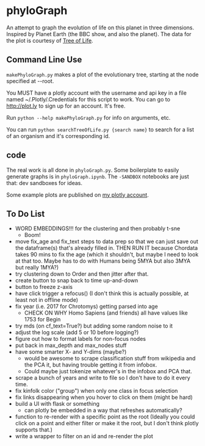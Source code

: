 # phyloGraph

An attempt to graph the evolution of life on this planet in three dimensions. Inspired by Planet Earth (the BBC show, and also the planet). The data for the plot is courtesy of [Tree of Life](http://tolweb.org/tree/home.pages/downloadtree.html).

## Command Line Use

`makePhyloGraph.py` makes a plot of the evolutionary tree, starting at the node specified at --root.

You MUST have a plotly account with the username and api key in a file
named ~/.Plotly/.Credentials for this script to work.
You can go to http://plot.ly to sign up for an account. It's free.

Run `python --help makePhyloGraph.py` for info on arguments, etc.

You can run `python searchTreeOfLife.py {search name}` to search for
a list of an organism and it's corresponding id.

## code

The real work is all done in `phyloGraph.py`. Some boilerplate to easily generate graphs is in `phyloGraph.ipynb`. The `-SANDBOX` notebooks are just that: dev sandboxes for ideas.

Some example plots are published on [my plotly account](https://plot.ly/~seth127/).

## To Do List
* WORD EMBEDDINGS!!! for the clustering and then probably t-sne
    * Boom!
* move fix_age and fix_text steps to data prep so that we can just save out the dataframe(s) that's already filled in. THEN RUN IT because Chordata takes 90 mins to fix the age (which it shouldn't, but maybe I need to look at that too. Maybe has to do with Humans being 5MYA but also 3MYA but really 1MYA?)
* try clustering down to Order and then jitter after that.
* create button to snap back to time up-and-down
* button to freeze z-axis
* have click trigger a refocus() (I don't think this is actually possible, at least not in offline mode)
* fix year (i.e. 2017 for Chrotomys) getting parsed into age
    * CHECK ON WHY Homo Sapiens (and friends) all have values like 1753 for Begin 
* try mds (on cf_text=True?) but adding some random noise to it
* adjust the log scale (add 5 or 10 before logging?)
* figure out how to format labels for non-focus nodes
* put back in max_depth and max_nodes stuff
* have some smarter X- and Y-dims (maybe?)
    * would be awesome to scrape classification stuff from wikipedia and the PCA it, but having trouble getting it from infobox. 
    * Could maybe just tokenize whatever's in the infobox and PCA that.
* scrape a bunch of years and write to file so I don't have to do it every time.
* fix kinfolk color ("group") when only one class in focus selection
* fix links disappearing when you hover to click on them (might be hard)
* build a UI with flask or something
    * can plotly be embedded in a way that refreshes automatically?
* function to re-render with a specific point as the root (Ideally you could click on a point and either filter or make it the root, but I don't think plotly supports that.)
* write a wrapper to filter on an id and re-render the plot


